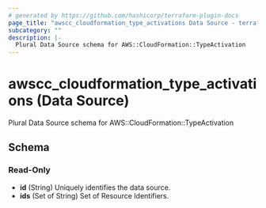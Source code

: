 ```yaml
---
# generated by https://github.com/hashicorp/terraform-plugin-docs
page_title: "awscc_cloudformation_type_activations Data Source - terraform-provider-awscc"
subcategory: ""
description: |-
  Plural Data Source schema for AWS::CloudFormation::TypeActivation
---
```


# awscc_cloudformation_type_activations (Data Source)

Plural Data Source schema for AWS::CloudFormation::TypeActivation



<!-- schema generated by tfplugindocs -->
## Schema

### Read-Only

- **id** (String) Uniquely identifies the data source.
- **ids** (Set of String) Set of Resource Identifiers.


